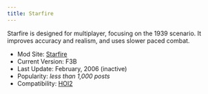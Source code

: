 ```yaml
---
title: Starfire
---
```

 Starfire is designed for multiplayer, focusing on the 1939 scenario. It improves accuracy and realism, and uses slower paced combat.

*   Mod Site: [Starfire](http://www.mnstarfire.com/ww2/hoi/hoimain.html)
*   Current Version: F3B
*   Last Update: February, 2006 (inactive)
*   Popularity: _less than 1,000 posts_
*   Compatibility: [HOI2](/wiki/Abbreviations#H "Abbreviations")